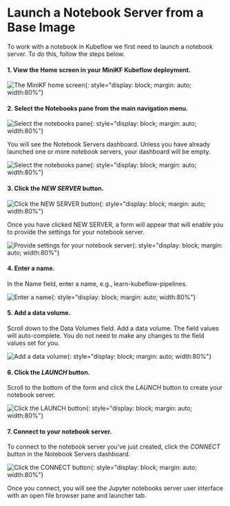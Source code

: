 # Launch a Notebook Server from a Base Image

To work with a notebook in Kubeflow we first need to launch a notebook server. To do this, follow the steps below.

#### 1. View the Home screen in your MiniKF Kubeflow deployment.  

![The MiniKF home screen](images/image6.png){: style="display: block; margin: auto; width:80%"}

#### 2. Select the Notebooks pane from the main navigation menu.

![Select the notebooks pane](images/image2.png){: style="display: block; margin: auto; width:80%"}

You will see the Notebook Servers dashboard. Unless you have already launched one or more notebook servers, your dashboard will be empty. 

![Select the notebooks pane](images/image4.png){: style="display: block; margin: auto; width:80%"}

#### 3. Click the *NEW SERVER* button.

![Click the NEW SERVER button](images/image26.png){: style="display: block; margin: auto; width:80%"}

Once you have clicked NEW SERVER, a form will appear that will enable you to provide the settings for your notebook server.

![Provide settings for your notebook server](images/image57.png){: style="display: block; margin: auto; width:80%"}

#### 4. Enter a name.

In the Name field, enter a name, e.g., learn-kubeflow-pipelines.

![Enter a name](images/image9.png){: style="display: block; margin: auto; width:80%"}

#### 5. Add a data volume.

Scroll down to the Data Volumes field. Add a data volume. The field values will auto-complete. You do not need to make any changes to the field values set for you.

![Add a data volume](images/image54.png){: style="display: block; margin: auto; width:80%"}

#### 6. Click the *LAUNCH* button.

Scroll to the bottom of the form and click the *LAUNCH* button to create your notebook server.

![Click the *LAUNCH* button](images/image16.png){: style="display: block; margin: auto; width:80%"}

#### 7. Connect to your notebook server.

To connect to the notebook server you’ve just created, click the *CONNECT* button in the Notebook Servers dashboard.

![Click the CONNECT button](images/image34.png){: style="display: block; margin: auto; width:80%"}

Once you connect, you will see the Jupyter notebooks server user interface with an open file browser pane and launcher tab. 
